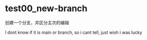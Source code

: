 # test00_new-branch
创建一个分支，并区分主次的编辑

I dont know if it is main or branch, so i cant tell, just wish i was lucky
